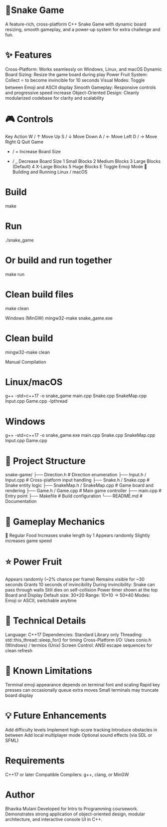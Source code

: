 # 🐍Snake Game

A feature-rich, cross-platform C++ Snake Game with dynamic board resizing, smooth gameplay, and a power-up system for extra challenge and fun.

# ✨ Features
Cross-Platform: Works seamlessly on Windows, Linux, and macOS
Dynamic Board Sizing: Resize the game board during play
Power Fruit System: Collect ⭐ to become invincible for 10 seconds
Visual Modes: Toggle between Emoji and ASCII display
Smooth Gameplay: Responsive controls and progressive speed increase
Object-Oriented Design: Cleanly modularized codebase for clarity and scalability

# 🎮 Controls
Key	Action
W / ↑	Move Up
S / ↓	Move Down
A / ←	Move Left
D / →	Move Right
Q	Quit Game
+ / =	Increase Board Size
- / _	Decrease Board Size
1	Small Blocks
2	Medium Blocks
3	Large Blocks (Default)
4	X-Large Blocks
5	Huge Blocks
E	Toggle Emoji Mode
🚀 Building and Running
Linux / macOS
# Build
make

# Run
./snake_game

# Or build and run together
make run

# Clean build files
make clean

Windows (MinGW)
mingw32-make
snake_game.exe

# Clean build
mingw32-make clean

Manual Compilation
# Linux/macOS
g++ -std=c++17 -o snake_game main.cpp Snake.cpp SnakeMap.cpp Input.cpp Game.cpp -lpthread

# Windows
g++ -std=c++17 -o snake_game.exe main.cpp Snake.cpp SnakeMap.cpp Input.cpp Game.cpp

# 📁 Project Structure
snake-game/
├── Direction.h         # Direction enumeration
├── Input.h / Input.cpp # Cross-platform input handling
├── Snake.h / Snake.cpp # Snake entity logic
├── SnakeMap.h / SnakeMap.cpp # Game board and rendering
├── Game.h / Game.cpp   # Main game controller
├── main.cpp            # Entry point
├── Makefile            # Build configuration
└── README.md           # Documentation

# 🎯 Gameplay Mechanics
🍎 Regular Food
Increases snake length by 1
Appears randomly
Slightly increases game speed

# ⭐ Power Fruit
Appears randomly (~2% chance per frame)
Remains visible for ~30 seconds
Grants 10 seconds of invincibility
During invincibility:
Snake can pass through walls
Still dies on self-collision
Power timer shown at the top
Board and Display
Default size: 30×20
Range: 10×10 → 50×40
Modes: Emoji or ASCII, switchable anytime

# 🔧 Technical Details
Language: C++17
Dependencies: Standard Library only
Threading: std::this_thread::sleep_for() for timing
Cross-Platform I/O: Uses conio.h (Windows) / termios (Unix)
Screen Control: ANSI escape sequences for clean refresh

# 🐛 Known Limitations
Terminal emoji appearance depends on terminal font and scaling
Rapid key presses can occasionally queue extra moves
Small terminals may truncate board display

# 💡 Future Enhancements
Add difficulty levels
Implement high-score tracking
Introduce obstacles in between
Add local multiplayer mode
Optional sound effects (via SDL or SFML)

# Requirements
C++17 or later
Compatible Compilers: g++, clang, or MinGW

# Author
Bhavika Mulani
Developed for Intro to Programming coursework.
Demonstrates strong application of object-oriented design, modular architecture, and interactive console UI in C++.